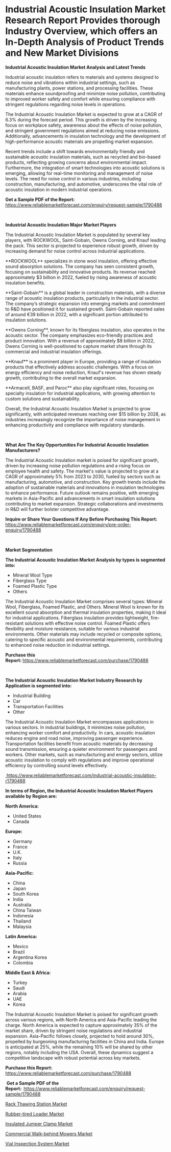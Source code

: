 <p><h1>Industrial Acoustic Insulation Market Research Report Provides thorough Industry Overview, which offers an In-Depth Analysis of Product Trends and New Market Divisions</h1></p><p><strong>Industrial Acoustic Insulation Market Analysis and Latest Trends</strong></p>
<p><p>Industrial acoustic insulation refers to materials and systems designed to reduce noise and vibrations within industrial settings, such as manufacturing plants, power stations, and processing facilities. These materials enhance soundproofing and minimize noise pollution, contributing to improved worker safety and comfort while ensuring compliance with stringent regulations regarding noise levels in operations.</p><p>The Industrial Acoustic Insulation Market is expected to grow at a CAGR of 6.3% during the forecast period. This growth is driven by the increasing focus on workplace safety, awareness about the effects of noise pollution, and stringent government regulations aimed at reducing noise emissions. Additionally, advancements in insulation technology and the development of high-performance acoustic materials are propelling market expansion.</p><p>Recent trends include a shift towards environmentally friendly and sustainable acoustic insulation materials, such as recycled and bio-based products, reflecting growing concerns about environmental impact. Furthermore, the integration of smart technologies into acoustic solutions is emerging, allowing for real-time monitoring and management of noise levels. The need for noise control in various industries, including construction, manufacturing, and automotive, underscores the vital role of acoustic insulation in modern industrial operations.</p></p>
<p><strong>Get a Sample PDF of the Report:&nbsp;</strong> <a href="https://www.reliablemarketforecast.com/enquiry/request-sample/1790488?utm_campaign=3445&utm_medium=2&utm_source=Github&utm_content=ia&utm_term=01042025&utm_id=industrial-acoustic-insulation">https://www.reliablemarketforecast.com/enquiry/request-sample/1790488</a></p>
<p>&nbsp;</p>
<p><strong>Industrial Acoustic Insulation Major Market Players</strong></p>
<p><p>The Industrial Acoustic Insulation Market is populated by several key players, with ROCKWOOL, Saint-Gobain, Owens Corning, and Knauf leading the pack. This sector is projected to experience robust growth, driven by increasing demand for noise control across industrial applications.</p><p>**ROCKWOOL** specializes in stone wool insulation, offering effective sound absorption solutions. The company has seen consistent growth, focusing on sustainability and innovative products. Its revenue reached approximately $3 billion in 2022, fueled by rising awareness of acoustic insulation benefits.</p><p>**Saint-Gobain** is a global leader in construction materials, with a diverse range of acoustic insulation products, particularly in the industrial sector. The company’s strategic expansion into emerging markets and commitment to R&D have positioned it for sustained growth. Saint-Gobain reported sales of around €39 billion in 2022, with a significant portion attributed to insulation solutions.</p><p>**Owens Corning**, known for its fiberglass insulation, also operates in the acoustic sector. The company emphasizes eco-friendly practices and product innovation. With a revenue of approximately $8 billion in 2022, Owens Corning is well-positioned to capture market share through its commercial and industrial insulation offerings.</p><p>**Knauf** is a prominent player in Europe, providing a range of insulation products that effectively address acoustic challenges. With a focus on energy efficiency and noise reduction, Knauf's revenue has shown steady growth, contributing to the overall market expansion.</p><p>**Armacell, BASF, and Paroc** also play significant roles, focusing on specialty insulation for industrial applications, with growing attention to custom solutions and sustainability.</p><p>Overall, the Industrial Acoustic Insulation Market is projected to grow significantly, with anticipated revenues reaching over $15 billion by 2028, as industries increasingly recognize the importance of noise management in enhancing productivity and compliance with regulatory standards.</p></p>
<p>&nbsp;</p>
<p><strong>What Are The Key Opportunities For Industrial Acoustic Insulation Manufacturers?</strong></p>
<p><p>The Industrial Acoustic Insulation market is poised for significant growth, driven by increasing noise pollution regulations and a rising focus on employee health and safety. The market's value is projected to grow at a CAGR of approximately 5% from 2023 to 2030, fueled by sectors such as manufacturing, automotive, and construction. Key growth trends include the adoption of sustainable materials and innovations in insulation technologies to enhance performance. Future outlook remains positive, with emerging markets in Asia-Pacific and advancements in smart insulation solutions contributing to market expansion. Strategic collaborations and investments in R&D will further bolster competitive advantage.</p></p>
<p><strong>Inquire or Share Your Questions If Any Before Purchasing This Report:</strong> <a href="https://www.reliablemarketforecast.com/enquiry/pre-order-enquiry/1790488?utm_campaign=3445&utm_medium=2&utm_source=Github&utm_content=ia&utm_term=01042025&utm_id=industrial-acoustic-insulation">https://www.reliablemarketforecast.com/enquiry/pre-order-enquiry/1790488</a></p>
<p>&nbsp;</p>
<p><strong>Market Segmentation</strong></p>
<p><strong>The Industrial Acoustic Insulation Market Analysis by types is segmented into:</strong></p>
<p><ul><li>Mineral Wool Type</li><li>Fiberglass Type</li><li>Foamed Plastic Type</li><li>Others</li></ul></p>
<p><p>The Industrial Acoustic Insulation Market comprises several types: Mineral Wool, Fiberglass, Foamed Plastic, and Others. Mineral Wool is known for its excellent sound absorption and thermal insulation properties, making it ideal for industrial applications. Fiberglass insulation provides lightweight, fire-resistant solutions with effective noise control. Foamed Plastic offers flexibility and moisture resistance, suitable for various industrial environments. Other materials may include recycled or composite options, catering to specific acoustic and environmental requirements, contributing to enhanced noise reduction in industrial settings.</p></p>
<p><strong>Purchase this Report:&nbsp;</strong><a href="https://www.reliablemarketforecast.com/purchase/1790488?utm_campaign=3445&utm_medium=2&utm_source=Github&utm_content=ia&utm_term=01042025&utm_id=industrial-acoustic-insulation">https://www.reliablemarketforecast.com/purchase/1790488</a></p>
<p>&nbsp;</p>
<p><strong>The Industrial Acoustic Insulation Market Industry Research by Application is segmented into:</strong></p>
<p><ul><li>Industrial Building</li><li>Car</li><li>Transportation Facilities</li><li>Other</li></ul></p>
<p><p>The Industrial Acoustic Insulation Market encompasses applications in various sectors. In industrial buildings, it minimizes noise pollution, enhancing worker comfort and productivity. In cars, acoustic insulation reduces engine and road noise, improving passenger experience. Transportation facilities benefit from acoustic materials by decreasing sound transmission, ensuring a quieter environment for passengers and workers. Other markets, such as manufacturing and energy sectors, utilize acoustic insulation to comply with regulations and improve operational efficiency by controlling sound levels effectively.</p></p>
<p><a href="https://www.reliablemarketforecast.com/industrial-acoustic-insulation-r1790488?utm_campaign=3445&utm_medium=2&utm_source=Github&utm_content=ia&utm_term=01042025&utm_id=industrial-acoustic-insulation">&nbsp;https://www.reliablemarketforecast.com/industrial-acoustic-insulation-r1790488</a></p>
<p><strong>In terms of Region, the Industrial Acoustic Insulation Market Players available by Region are:</strong></p>
<p>
    <p> <strong> North America: </strong>
        <ul>
            <li>United States</li>
            <li>Canada</li>
        </ul>
        </p> 
    <p> <strong> Europe: </strong>
        <ul>
            <li>Germany</li>
            <li>France</li>
            <li>U.K.</li>
            <li>Italy</li>
            <li>Russia</li>
        </ul>
        </p> 
    <p> <strong> Asia-Pacific: </strong>
        <ul>
            <li>China</li>
            <li>Japan</li>
            <li>South Korea</li>
            <li>India</li>
            <li>Australia</li>
            <li>China Taiwan</li>
            <li>Indonesia</li>
            <li>Thailand</li>
            <li>Malaysia</li>
        </ul>
        </p> 
    <p> <strong> Latin America: </strong>
        <ul>
            <li>Mexico</li>
            <li>Brazil</li>
            <li>Argentina Korea</li>
            <li>Colombia</li>
        </ul>
        </p> 
    <p> <strong> Middle East & Africa: </strong>
        <ul>
            <li>Turkey</li>
            <li>Saudi</li>
            <li>Arabia</li>
            <li>UAE</li>
            <li>Korea</li>
        </ul>
    </p>
    </p>
<p><p>The Industrial Acoustic Insulation Market is poised for significant growth across various regions, with North America and Asia-Pacific leading the charge. North America is expected to capture approximately 35% of the market share, driven by stringent noise regulations and industrial expansion. Asia-Pacific follows closely, projected to hold around 30%, propelled by burgeoning manufacturing facilities in China and India. Europe is anticipated at 25%, while the remaining 10% will be shared by other regions, notably including the USA. Overall, these dynamics suggest a competitive landscape with robust potential across key markets.</p></p>
<p><strong>Purchase this Report: </strong><a href="https://www.reliablemarketforecast.com/purchase/1790488?utm_campaign=3445&utm_medium=2&utm_source=Github&utm_content=ia&utm_term=01042025&utm_id=industrial-acoustic-insulation">https://www.reliablemarketforecast.com/purchase/1790488</a></p>
<p>&nbsp;<strong>Get a Sample PDF of the Report:&nbsp;&nbsp;</strong><a href="https://www.reliablemarketforecast.com/enquiry/request-sample/1790488?utm_campaign=3445&utm_medium=2&utm_source=Github&utm_content=ia&utm_term=01042025&utm_id=industrial-acoustic-insulation">https://www.reliablemarketforecast.com/enquiry/request-sample/1790488</a></p>
<p><strong></strong></p>
<p><p><a href="https://www.linkedin.com/pulse/remarkable-cagr-149-research-thoroughly-analyzes-value-ccodf?utm_campaign=3445&utm_medium=2&utm_source=Github&utm_content=ia&utm_term=01042025&utm_id=industrial-acoustic-insulation">Rack Thawing Station Market</a></p><p><a href="https://www.linkedin.com/pulse/understanding-rubber-tired-loader-market-comprehensive-analysis-6pvke?utm_campaign=3445&utm_medium=2&utm_source=Github&utm_content=ia&utm_term=01042025&utm_id=industrial-acoustic-insulation">Rubber-tired Loader Market</a></p><p><a href="https://www.linkedin.com/pulse/insulated-jumper-clamp-market-trend-analysis-suggests-z5vof?utm_campaign=3445&utm_medium=2&utm_source=Github&utm_content=ia&utm_term=01042025&utm_id=industrial-acoustic-insulation">Insulated Jumper Clamp Market</a></p><p><a href="https://www.linkedin.com/pulse/commercial-walk-behind-mowers-market-rise-tracking-138-cagr-en8ue?utm_campaign=3445&utm_medium=2&utm_source=Github&utm_content=ia&utm_term=01042025&utm_id=industrial-acoustic-insulation">Commercial Walk-behind Mowers Market</a></p><p><a href="https://www.linkedin.com/pulse/vial-inspection-system-market-dynamics-2025-2032-projected-mkzue?utm_campaign=3445&utm_medium=2&utm_source=Github&utm_content=ia&utm_term=01042025&utm_id=industrial-acoustic-insulation">Vial Inspection System Market</a></p></p>